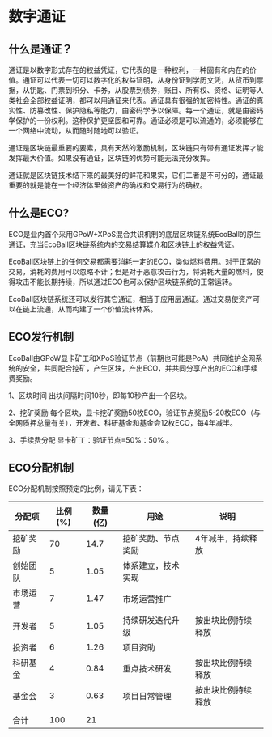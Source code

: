 # 数字通证

## 什么是通证？

通证是以数字形式存在的权益凭证，它代表的是一种权利，一种固有和内在的价值。通证可以代表一切可以数字化的权益证明，从身份证到学历文凭，从货币到票据，从钥匙、门票到积分、卡券，从股票到债券，账目、所有权、资格、证明等人类社会全部权益证明，都可以用通证来代表。通证具有很强的加密特性。通证的真实性、防篡改性、保护隐私等能力，由密码学予以保障。每一个通证，就是由密码学保护的一份权利。这种保护更坚固和可靠。通证必须是可以流通的，必须能够在一个网络中流动，从而随时随地可以验证。

通证是区块链最重要的要素，具有天然的激励机制，区块链只有带有通证发挥才能发挥最大价值。如果没有通证，区块链的优势可能无法充分发挥。

通证就是区块链技术结下来的最美好的鲜花和果实，它们二者是不可分的，通证最重要的就是能在一个经济体里做资产的确权和交易行为的确权。

## 什么是ECO?

ECO是业内首个采用GPoW+XPoS混合共识机制的底层区块链系统EcoBall的原生通证，充当EcoBall区块链系统内的交易结算媒介和区块链上的权益凭证。

EcoBall区块链上的任何交易都需要消耗一定的ECO，类似燃料费用。对于正常的交易，消耗的费用可以忽略不计；但是对于恶意攻击行为，将消耗大量的燃料，使得攻击不能长期持续，所以通过ECO也可以保护区块链系统的正常运转。

EcoBall区块链系统还可以发行其它通证，相当于应用层通证。通过交易使资产可以在链上流通，从而构建了一个价值流转体系。

## ECO发行机制

EcoBall由GPoW显卡矿工和XPoS验证节点（前期也可能是PoA）共同维护全网系统的安全，共同配合挖矿，产生区块，产出ECO，并共同分享产出的ECO和手续费奖励。

1、区块时间 出块间隔时间10秒，即每10秒产出一个区块。

2、挖矿奖励 每个区块，显卡挖矿奖励50枚ECO，验证节点奖励5-20枚ECO（与全网质押总量有关），开发者、科研基金和基金会12枚ECO，每4年减半。

3、手续费分配 显卡矿工：验证节点=50%：50% 。

## ECO分配机制

ECO分配机制按照预定的比例，请见下表：

|  分配项  |  比例(%)  |  数量(亿)  |  用途             |  说明            |
| ------- | -------- | --------- | ----------------- | ---------       |
| 挖矿奖励 |  70      |  14.7     |  挖矿奖励、节点奖励  | 4年减半，持续释放  |
| 创始团队 |  5       |  1.05     |  体系建立，技术实现  |                 |
| 市场运营 |  7       |  1.47     |  市场运营推广       |                 |
| 开发者   |  5       |  1.05     |  持续研发迭代升级   | 按出块比例持续释放  |
| 投资者   |  6       |  1.26     |  项目资助          |                 |
| 科研基金 |  4       |  0.84     |  重点技术研发       | 按出块比例持续释放 |
| 基金会   |  3       |  0.63     |  项目日常管理       | 按出块比例持续释放 |
|         |          |           |                   |                 |
| 合计     |  100     |  21       |                   |                 |


